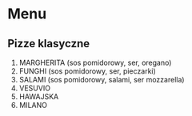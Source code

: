 # Menu

## Pizze klasyczne

1. MARGHERITA (sos pomidorowy, ser, oregano)
2. FUNGHI (sos pomidorowy, ser, pieczarki)
3. SALAMI (sos pomidorowy, salami, ser mozzarella)
4. VESUVIO
5. HAWAJSKA
6. MILANO
